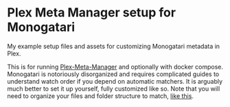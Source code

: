 # Plex Meta Manager setup for Monogatari
My example setup files and assets for customizing Monogatari metadata in Plex.

This is for running [Plex-Meta-Manager](https://github.com/meisnate12/Plex-Meta-Manager) and optionally with docker compose. Monogatari is notoriously disorganized and requires complicated guides to understand watch order if you depend on automatic matchers. It is arguably much better to set it up yourself, fully customized like so. Note that you will need to organize your files and folder structure to match, [like this](https://i.imgur.com/c5MXeaB.png).
